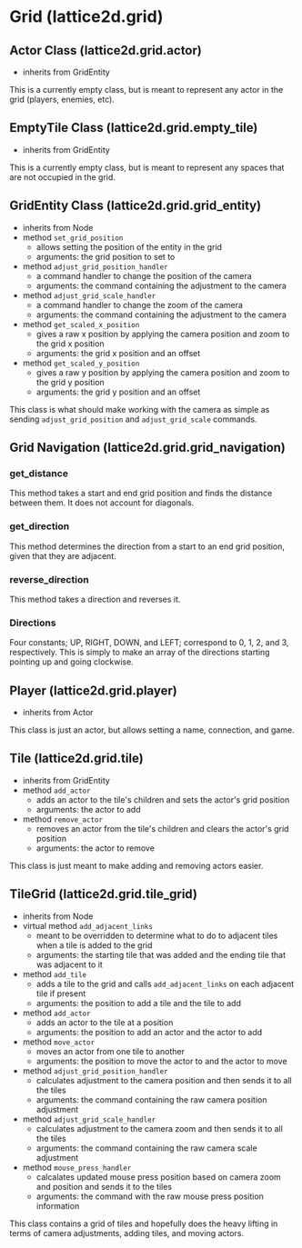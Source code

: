 # Grid (lattice2d.grid)
## Actor Class (lattice2d.grid.actor)
- inherits from GridEntity

This is a currently empty class, but is meant to represent any actor in the grid (players, enemies, etc).

## EmptyTile Class (lattice2d.grid.empty_tile)
- inherits from GridEntity

This is a currently empty class, but is meant to represent any spaces that are not occupied in the grid.

## GridEntity Class (lattice2d.grid.grid_entity)
- inherits from Node
- method `set_grid_position`
	- allows setting the position of the entity in the grid
	- arguments: the grid position to set to
- method `adjust_grid_position_handler`
	- a command handler to change the position of the camera
	- arguments: the command containing the adjustment to the camera
- method `adjust_grid_scale_handler`
	- a command handler to change the zoom of the camera
	- arguments: the command containing the adjustment to the camera
- method `get_scaled_x_position`
	- gives a raw x position by applying the camera position and zoom to the grid x position
	- arguments: the grid x position and an offset
- method `get_scaled_y_position`
	- gives a raw y position by applying the camera position and zoom to the grid y position
	- arguments: the grid y position and an offset

This class is what should make working with the camera as simple as sending `adjust_grid_position` and `adjust_grid_scale` commands.

## Grid Navigation (lattice2d.grid.grid_navigation)
### get_distance
This method takes a start and end grid position and finds the distance between them.  It does not account for diagonals.

### get_direction
This method determines the direction from a start to an end grid position, given that they are adjacent.

### reverse_direction
This method takes a direction and reverses it.

### Directions
Four constants; UP, RIGHT, DOWN, and LEFT; correspond to 0, 1, 2, and 3, respectively.  This is simply to make an array of the directions starting pointing up and going clockwise.

## Player (lattice2d.grid.player)
- inherits from Actor

This class is just an actor, but allows setting a name, connection, and game.

## Tile (lattice2d.grid.tile)
- inherits from GridEntity
- method `add_actor`
	- adds an actor to the tile's children and sets the actor's grid position
	- arguments: the actor to add
- method `remove_actor`
	- removes an actor from the tile's children and clears the actor's grid position
	- arguments: the actor to remove

This class is just meant to make adding and removing actors easier.

## TileGrid (lattice2d.grid.tile_grid)
- inherits from Node
- virtual method `add_adjacent_links`
	- meant to be overridden to determine what to do to adjacent tiles when a tile is added to the grid
	- arguments: the starting tile that was added and the ending tile that was adjacent to it
- method `add_tile`
	- adds a tile to the grid and calls `add_adjacent_links` on each adjacent tile if present
	- arguments: the position to add a tile and the tile to add
- method `add_actor`
	- adds an actor to the tile at a position
	- arguments: the position to add an actor and the actor to add
- method `move_actor`
	- moves an actor from one tile to another
	- arguments: the position to move the actor to and the actor to move
- method `adjust_grid_position_handler`
	- calculates adjustment to the camera position and then sends it to all the tiles
	- arguments: the command containing the raw camera position adjustment
- method `adjust_grid_scale_handler`
	- calculates adjustment to the camera zoom and then sends it to all the tiles
	- arguments: the command containing the raw camera scale adjustment
- method `mouse_press_handler`
	- calcalates updated mouse press position based on camera zoom and position and sends it to the tiles
	- arguments: the command with the raw mouse press position information

This class contains a grid of tiles and hopefully does the heavy lifting in terms of camera adjustments, adding tiles, and moving actors.
